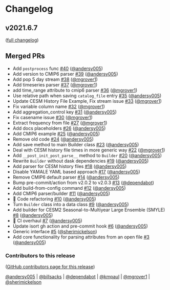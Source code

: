 # Changelog

## v2021.6.7

([full changelog](https://github.com/NCAR/ecgtools/compare/e5108a4edfef211b64dcb69a28f57247e717237b...fbc41f23244798fe90782cbea672b21fee0d373b))

## Merged PRs

- Add `postprocess` func [#40](https://github.com/NCAR/ecgtools/pull/40) ([@andersy005](https://github.com/andersy005))
- Add version to CMIP6 parser [#39](https://github.com/NCAR/ecgtools/pull/39) ([@andersy005](https://github.com/andersy005))
- Add pop 5 day stream [#38](https://github.com/NCAR/ecgtools/pull/38) ([@mgrover1](https://github.com/mgrover1))
- Add timeseries parser [#37](https://github.com/NCAR/ecgtools/pull/37) ([@mgrover1](https://github.com/mgrover1))
- add time_range attribute to cmip6 parser [#36](https://github.com/NCAR/ecgtools/pull/36) ([@mgrover1](https://github.com/mgrover1))
- Use relative path when saving `catalog_file` entry [#35](https://github.com/NCAR/ecgtools/pull/35) ([@andersy005](https://github.com/andersy005))
- Update CESM History File Example, Fix stream issue [#33](https://github.com/NCAR/ecgtools/pull/33) ([@mgrover1](https://github.com/mgrover1))
- Fix variable column name [#32](https://github.com/NCAR/ecgtools/pull/32) ([@mgrover1](https://github.com/mgrover1))
- Add aggregation_control key [#31](https://github.com/NCAR/ecgtools/pull/31) ([@andersy005](https://github.com/andersy005))
- Fix casename issue [#30](https://github.com/NCAR/ecgtools/pull/30) ([@mgrover1](https://github.com/mgrover1))
- Extract frequency from file [#27](https://github.com/NCAR/ecgtools/pull/27) ([@mgrover1](https://github.com/mgrover1))
- Add docs placeholders [#26](https://github.com/NCAR/ecgtools/pull/26) ([@andersy005](https://github.com/andersy005))
- Add CMIP6 example [#25](https://github.com/NCAR/ecgtools/pull/25) ([@andersy005](https://github.com/andersy005))
- Remove old code [#24](https://github.com/NCAR/ecgtools/pull/24) ([@andersy005](https://github.com/andersy005))
- Add save method to main Builder class [#23](https://github.com/NCAR/ecgtools/pull/23) ([@andersy005](https://github.com/andersy005))
- Deal with CESM history file times in more generic way [#22](https://github.com/NCAR/ecgtools/pull/22) ([@mgrover1](https://github.com/mgrover1))
- Add `__post_init_post_parse__` method to `Builder` [#20](https://github.com/NCAR/ecgtools/pull/20) ([@andersy005](https://github.com/andersy005))
- Rewrite `Builder` without dask dependencies [#19](https://github.com/NCAR/ecgtools/pull/19) ([@andersy005](https://github.com/andersy005))
- Add parser for CESM history files [#18](https://github.com/NCAR/ecgtools/pull/18) ([@andersy005](https://github.com/andersy005))
- Disable YAMALE YAML based approach [#17](https://github.com/NCAR/ecgtools/pull/17) ([@andersy005](https://github.com/andersy005))
- Remove CMIP6 default parser [#14](https://github.com/NCAR/ecgtools/pull/14) ([@andersy005](https://github.com/andersy005))
- Bump pre-commit/action from v2.0.2 to v2.0.3 [#13](https://github.com/NCAR/ecgtools/pull/13) ([@dependabot](https://github.com/dependabot))
- Add build-from-config command [#12](https://github.com/NCAR/ecgtools/pull/12) ([@andersy005](https://github.com/andersy005))
- Add CMIP6 parser/builder [#11](https://github.com/NCAR/ecgtools/pull/11) ([@andersy005](https://github.com/andersy005))
- 🔨 Code refactoring [#10](https://github.com/NCAR/ecgtools/pull/10) ([@andersy005](https://github.com/andersy005))
- Turn `Builder` class into a data class [#9](https://github.com/NCAR/ecgtools/pull/9) ([@andersy005](https://github.com/andersy005))
- Add builder for CESM2 Seasonal-to-Multiyear Large Ensemble (SMYLE) [#8](https://github.com/NCAR/ecgtools/pull/8) ([@andersy005](https://github.com/andersy005))
- 👷 CI overhaul [#7](https://github.com/NCAR/ecgtools/pull/7) ([@andersy005](https://github.com/andersy005))
- Update isort gh action and pre-commit hook [#6](https://github.com/NCAR/ecgtools/pull/6) ([@andersy005](https://github.com/andersy005))
- Generic interface [#5](https://github.com/NCAR/ecgtools/pull/5) ([@sherimickelson](https://github.com/sherimickelson))
- Add core functionality for parsing attributes from an open file [#3](https://github.com/NCAR/ecgtools/pull/3) ([@andersy005](https://github.com/andersy005))

### Contributors to this release

([GitHub contributors page for this release](https://github.com/NCAR/ecgtools/graphs/contributors?from=2020-06-01&to=2021-06-08&type=c))

[@andersy005](https://github.com/search?q=repo%3ANCAR%2Fecgtools+involves%3Aandersy005+updated%3A2020-06-01..2021-06-08&type=Issues) | [@billsacks](https://github.com/search?q=repo%3ANCAR%2Fecgtools+involves%3Abillsacks+updated%3A2020-06-01..2021-06-08&type=Issues) | [@dependabot](https://github.com/search?q=repo%3ANCAR%2Fecgtools+involves%3Adependabot+updated%3A2020-06-01..2021-06-08&type=Issues) | [@kmpaul](https://github.com/search?q=repo%3ANCAR%2Fecgtools+involves%3Akmpaul+updated%3A2020-06-01..2021-06-08&type=Issues) | [@mgrover1](https://github.com/search?q=repo%3ANCAR%2Fecgtools+involves%3Amgrover1+updated%3A2020-06-01..2021-06-08&type=Issues) | [@sherimickelson](https://github.com/search?q=repo%3ANCAR%2Fecgtools+involves%3Asherimickelson+updated%3A2020-06-01..2021-06-08&type=Issues)

